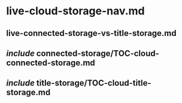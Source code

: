 # live-cloud-storage-nav.md

## live-connected-storage-vs-title-storage.md

## _include_ connected-storage/TOC-cloud-connected-storage.md

## _include_ title-storage/TOC-cloud-title-storage.md
